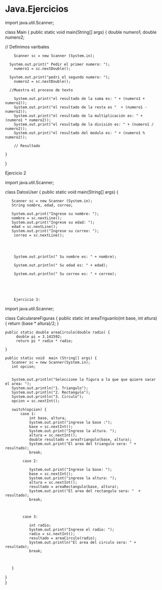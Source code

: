 # Java.Ejercicios
import java.util.Scanner;

class Main {
    public static void main(String[] args) {
    double numero1;
    double numero2;

  // Definimos varibales
          
        Scanner sc = new Scanner (System.in);
        
      System.out.print(" Pedir el primer numero: ");
        numero1 = sc.nextDouble();

      System.out.print("pedri el segundo numero: ");    
        numero2 = sc.nextDouble(); 
    
      //Muestra el proceso de texto
      
        System.out.print("el resultado de la suma es: " + (numero1 + numero2));
        System.out.print("el resultado de la resta es "  + (numero1 - numero2));
        System.out.print("el resultado de la multiplicación es: " + (numero1 * numero2));    
        System.out.print("el resultadp de la división es: " + (numero1 / numero2));
        System.out.print("el resultado del modulo es: " + (numero1 % numero2));

        // Resultado
        
    }
}  




Ejercicio 2





import java.util.Scanner;

class DatosUser {
    public static void main(String[] args) {
     
       
       Scanner sc = new Scanner (System.in);
       String nombre, edad, correo;
        
       System.out.print("Ingrese su nombre: ");    
       nombre = sc.nextLine();
       System.out.print("Ingrese su edad: ");
       edad = sc.nextLine();
       System.out.print("Ingrese su correo: ");
        correo = sc.nextLine(); 
        
        
        
        
        System.out.println(" Su nombre es: " + nombre);
        
        System.out.println(" Su edad es: " + edad);
        
        System.out.println(" Su correo es: " + correo);





        Ejercicio 3:






import java.util.Scanner;


class CalcularareFiguras {
    public static int  areaTriguanlo(int base, int altura) {
        return (base * altura)/2;
    }
    
    public static double areaCirculo(double radio) {
         double pi = 3.141592;
         return pi * radio * radio;
        
    }

    public static void  main (String[] args) {
       Scanner sc = new Scanner(System.in);
       int opcion;
       
       
       System.out.println("Seleccione la figura a la que que quiere sacar el area: ");
       System.out.println("1. Triangulo");
       System.out.println("2. Rectangulo");
       System.out.println("3. Circulo");
       opcion = sc.nextInt();
       
       switch(opcion) {
           case 1:
               int base, altura;
               System.out.print("ingrese la base :");
               base = sc.nextInt();
               System.out.print("Ingrese la altura. ");
               altura = sc.nextInt();
               double resultado = areaTriangulo(base, altura);
               System.out.print("El area del triangulo sera: " + resultado);
               break;
               
            case 2:  
              
               System.out.print("Ingrese la base: ");
               base = sc.nextInt();
               System.out.print("ingrese la altura: ");
               altura = sc.nextInt();
               resultado = areaRectangulo(base, altura);
               System.out.print("El area del rectangulo sera: "  + resultado);
               break;
               
               
               
            case 3:
             
               int radio; 
               System.out.print("Ingrese el radio: ");
               radio = sc.nextInt();
               resultado = areaCirculo(radio);
               System.out.println("El area del circulo sera: " + resultado);
               break; 
               
       
                
       }
        
            
            
       
      
    
}    
}




        
